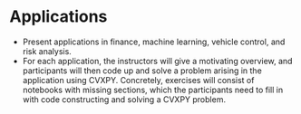 # Applications

* Present applications in finance, machine learning, vehicle control, and risk analysis.
* For each application, the instructors will give a motivating overview, and participants will then code up and solve
a problem arising in the application using CVXPY. Concretely, exercises will consist of notebooks with missing
sections, which the participants need to fill in with code constructing and solving a CVXPY problem.

```{tableofcontents}
```
